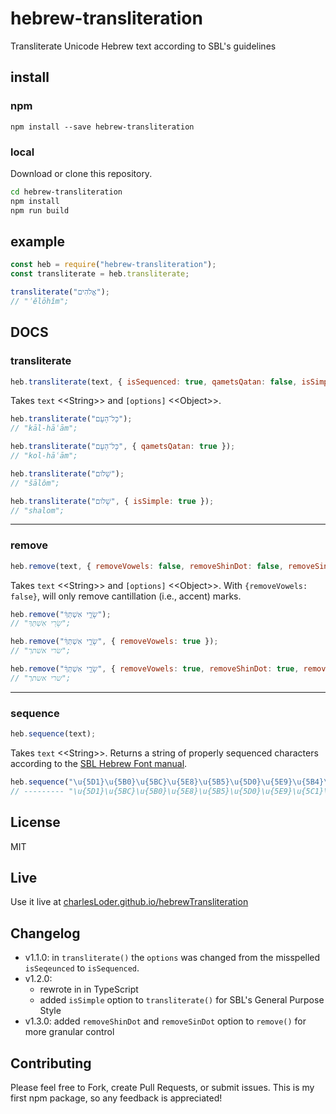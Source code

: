# hebrew-transliteration

Transliterate Unicode Hebrew text according to SBL's guidelines

## install

### npm

`npm install --save hebrew-transliteration`

### local

Download or clone this repository.

```bash
cd hebrew-transliteration
npm install
npm run build
```

## example

```javascript
const heb = require("hebrew-transliteration");
const transliterate = heb.transliterate;

transliterate("אֱלֹהִים");
// "ʾĕlōhîm";
```

## DOCS

### transliterate

```javascript
heb.transliterate(text, { isSequenced: true, qametsQatan: false, isSimple: false });
```

Takes `text` \<\<String\>\> and `[options]` \<\<Object\>\>.

```javascript
heb.transliterate("כָּל־הָעָם");
// "kāl-hāʿām";

heb.transliterate("כָּל־הָעָם", { qametsQatan: true });
// "kol-hāʿām";

heb.transliterate("שָׁלֹום");
// "šālôm";

heb.transliterate("שָׁלֹום", { isSimple: true });
// "shalom";
```

---

### remove

```javascript
heb.remove(text, { removeVowels: false, removeShinDot: false, removeSinDot: false });
```

Takes `text` \<\<String\>\> and `[options]` \<\<Object\>\>. With `{removeVowels: false}`, will only remove cantillation (i.e., accent) marks.

```javascript
heb.remove("שָׂרַ֣י אִשְׁתְּךָ֔");
// "שָׂרַי אִשְׁתְּךָ";

heb.remove("שָׂרַ֣י אִשְׁתְּךָ֔", { removeVowels: true });
// "שׂרי אשׁתך";

heb.remove("שָׂרַ֣י אִשְׁתְּךָ֔", { removeVowels: true, removeShinDot: true, removeSinDot: true });
// "שרי אשתך";
```

---

### sequence

```javascript
heb.sequence(text);
```

Takes `text` \<\<String\>\>. Returns a string of properly sequenced characters according to the [SBL Hebrew Font manual](https://www.sbl-site.org/Fonts/SBLHebrewUserManual1.5x.pdf).

```javascript
heb.sequence("\u{5D1}\u{5B0}\u{5BC}\u{5E8}\u{5B5}\u{5D0}\u{5E9}\u{5B4}\u{5C1}\u{596}\u{5D9}\u{5EA}");
// --------- "\u{5D1}\u{5BC}\u{5B0}\u{5E8}\u{5B5}\u{5D0}\u{5E9}\u{5C1}\u{5B4}\u{596}\u{5D9}\u{5EA}";
```

## License

MIT

## Live

Use it live at [charlesLoder.github.io/hebrewTransliteration](https://charlesloder.github.io/hebrewTransliteration/index.html)

## Changelog

- v1.1.0: in `transliterate()` the `options` was changed from the misspelled `isSeqeunced` to `isSequenced`.
- v1.2.0:
  - rewrote in in TypeScript
  - added `isSimple` option to `transliterate()` for SBL's General Purpose Style
- v1.3.0: added `removeShinDot` and `removeSinDot` option to `remove()` for more granular control

## Contributing

Please feel free to Fork, create Pull Requests, or submit issues. This is my first npm package, so any feedback is appreciated!
